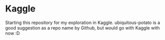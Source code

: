 # Kaggle
Starting this repository for my exploration in Kaggle. ubiquitous-potato is a good suggestion as a repo name by Github, but would go with Kaggle with now :D


